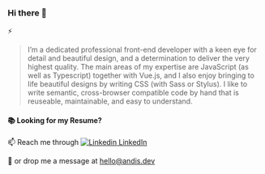 ### Hi there 👋

⚡ 
> I’m a dedicated professional front-end developer with a keen eye for detail
and beautiful design, and a determination to deliver the very highest quality.
The main areas of my expertise are JavaScript (as well as Typescript) together with
Vue.js, and I also enjoy bringing to life beautiful designs by writing CSS (with Sass or
Stylus). I like to write semantic, cross-browser compatible code by hand that is
reuseable, maintainable, and easy to understand.


#### 📚 Looking for my Resume? 

📫 Reach me through [![Linkedin](https://i.stack.imgur.com/gVE0j.png) LinkedIn](https://www.linkedin.com/in/andis-kacerovskis/)

📮 or drop me a message at <hello@andis.dev>
